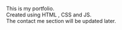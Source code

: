 This is my portfolio.<br/>
Created using HTML , CSS and JS.<br/>
The contact me section will be updated later.<br/>